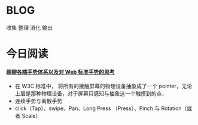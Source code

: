 # BLOG
收集 整理 消化 输出

# 今日阅读
#### [聊聊各端手势体系以及对 Web 标准手势的思考](https://my.oschina.net/u/3161824/blog/5047138)
- 在 W3C 标准中， 将所有的接触屏幕的物理设备抽象成了一个 pointer，无论上层是那种物理设备，对于屏幕只感知与抽象这一个触摸到的点，
- 连续手势与离散手势
- click（Tap）、swipe、Pan、Long Press （Press）、Pinch 与 Rotation（或者 Scale）